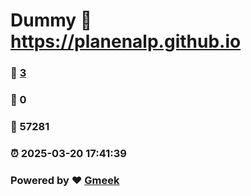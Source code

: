 # Dummy :link: https://planenalp.github.io 
### :page_facing_up: [3](https://planenalp.github.io/tag.html) 
### :speech_balloon: 0 
### :hibiscus: 57281 
### :alarm_clock: 2025-03-20 17:41:39 
### Powered by :heart: [Gmeek](https://github.com/Meekdai/Gmeek)
